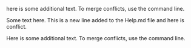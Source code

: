 here is some additional text. To merge conflicts, use the command line.

Some text here. This is a new line added to the Help.md file and here is conflict.

Here is some additional text. To merge conflicts, use the command line.
